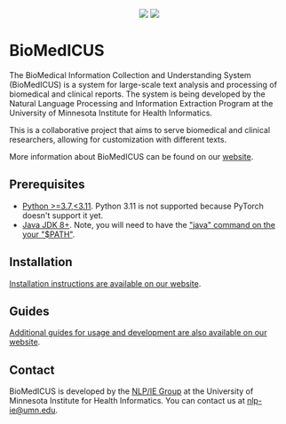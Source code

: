<p align="center">
  <a href="https://pypi.org/project/biomedicus/">
    <img src="https://img.shields.io/pypi/v/biomedicus?label=pypi%3A%20biomedicus" /></a>
  <a href="https://pypi.org/project/biomedicus_client/">
    <img src="https://img.shields.io/pypi/v/biomedicus_client?label=pypi%3A%20biomedicus_client" /></a>
</p>

# BioMedICUS

The BioMedical Information Collection and Understanding System (BioMedICUS) is a system for large-scale text analysis and processing of biomedical and clinical reports. The system is being developed by the Natural Language Processing and Information Extraction Program at the University of Minnesota Institute for Health Informatics.

This is a collaborative project that aims to serve biomedical and clinical researchers, allowing for customization with different texts.

More information about BioMedICUS can be found on our [website](https://nlpie.github.io/biomedicus).

## Prerequisites

- [Python >=3.7,<3.11](https://www.python.org/). Python 3.11 is not supported because PyTorch doesn't support it yet.
- [Java JDK 8+](https://adoptium.net). Note, you will need to have the ["java" command on the your "$PATH"](https://www.java.com/en/download/help/path.xml).

## Installation

[Installation instructions are available on our website](https://nlpie.github.io/biomedicus/guides/installation.html).

## Guides

[Additional guides for usage and development are also available on our website](https://nlpie.github.io/biomedicus/guides/).

## Contact

BioMedICUS is developed by the [NLP/IE Group](https://healthinformatics.umn.edu/research/nlpie-group) at the University of Minnesota Institute for Health Informatics. You can contact us at [nlp-ie@umn.edu](mailto:nlp-ie@umn.edu).
